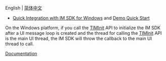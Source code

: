English | [简体中文](./README_ZH.md)

- [Quick Integration with IM SDK for Windows](https://intl.cloud.tencent.com/document/product/1047/34310) and [Demo Quick Start](https://intl.cloud.tencent.com/document/product/1047/45914)

On the Windows platform, if you call the [TIMInit](https://intl.cloud.tencent.com/document/product/1047/34388#timinit) API to initialize the IM SDK after a UI message loop is created and the thread for calling the [TIMInit](https://intl.cloud.tencent.com/document/product/1047/34388#timinit) API is the main UI thread, the IM SDK will throw the callback to the main UI thread to call.


[Documentation](https://intl.cloud.tencent.com/document/product/1047/34549)